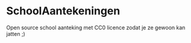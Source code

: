 # SchoolAantekeningen
Open source school aanteking met CC0 licence zodat je ze gewoon kan jatten ;)

